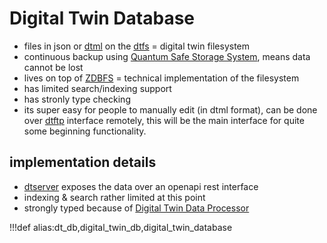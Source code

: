 # Digital Twin Database

- files in json or [dtml](dtml) on the [dtfs](dtfs) = digital twin filesystem
- continuous backup using [Quantum Safe Storage System](qsss), means data cannot be lost
- lives on top of [ZDBFS](zdbfs) = technical implementation of the filesystem
- has limited search/indexing support
- has stronly type checking
- its super easy for people to manually edit (in dtml format), can be done over [dtftp](dtftp) interface remotely, this will be the main interface for quite some beginning functionality.

## implementation details

- [dtserver](dtserver) exposes the data over an openapi rest interface
- indexing & search rather limited at this point
- strongly typed because of [Digital Twin Data Processor](dtdp)

!!!def alias:dt_db,digital_twin_db,digital_twin_database